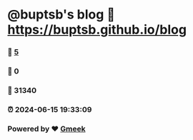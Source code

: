 # @buptsb's blog :link: https://buptsb.github.io/blog 
### :page_facing_up: [5](https://buptsb.github.io/blog/tag.html) 
### :speech_balloon: 0 
### :hibiscus: 31340 
### :alarm_clock: 2024-06-15 19:33:09 
### Powered by :heart: [Gmeek](https://github.com/Meekdai/Gmeek)
